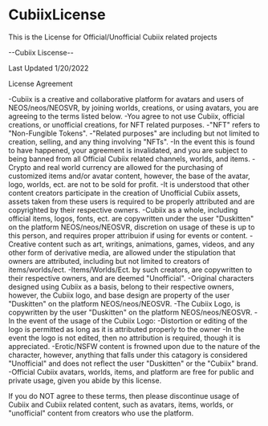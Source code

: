 # CubiixLicense
This is the License for Official/Unofficial Cubiix related projects

--Cubiix Liscense--

Last Updated 1/20/2022

License Agreement

-Cubiix is a creative and collaborative platform for avatars and users of NEOS/neos/NEOSVR, by joining worlds, creations, or using avatars, you are agreeing to the terms listed below.
	-You agree to not use Cubiix, official creations, or unofficial creations, for NFT related purposes.
		-"NFT" refers to "Non-Fungible Tokens".
		-"Related purposes" are including but not limited to creation, selling, and any thing involving "NFTs".
		-In the event this is found to have happened, your agreement is invalidated, and you are subject to being banned from all Official Cubiix related channels, worlds, and items.
	-Crypto and real world currency are allowed for the purchasing of customized items and/or avatar content, however, the base of the avatar, logo, worlds, ect. are not to be sold for profit.
	-It is understood that other content creators participate in the creation of Unofficial Cubiix assets, assets taken from these users is required to be properly attributed and are copyrighted by their respective owners.
	-Cubiix as a whole, including official items, logos, fonts, ect. are copywritten under the user "Duskitten" on the platform NEOS/neos/NEOSVR, discretion on usage of these is up to this person, and requires proper attribuion if using for events or content.
	-Creative content such as art, writings, animations, games, videos, and any other form of derivative media, are allowed under the stipulation that owners are attributed, including but not limited to creators of items/worlds/ect. 
		-Items/Worlds/Ect. by such creators, are copywritten to their respective owners, and are deemed "Unofficial".
	-Original characters designed using Cubiix as a basis, belong to their respective owners, however, the Cubiix logo, and base design are property of the user "Duskitten" on the platform NEOS/neos/NEOSVR.
	-The Cubiix Logo, is copywritten by the user "Duskitten" on the platform NEOS/neos/NEOSVR.
	-In the event of the usage of the Cubiix Logo:
		-Distortion or editing of the logo is permitted as long as it is attributed properly to the owner
		-In the event the logo is not edited, then no attribution is required, though it is appreciated.
	-Erotic/NSFW content is frowned upon due to the nature of the character, however, anything that falls under this catagory is considered "Unofficial" and does not reflect the user "Duskitten" or the "Cubiix" brand.
	-Official Cubiix avatars, worlds, items, and platform are free for public and private usage, given you abide by this license.

If you do NOT agree to these terms, then please discontinue usage of Cubiix and Cubiix related content, such as avatars, items, worlds, or "unofficial" content from creators who use the platform.
